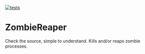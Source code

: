 [![tests](https://github.com/choval/zombie-reaper/actions/workflows/tests.yml/badge.svg)](https://github.com/choval/zombie-reaper/actions/workflows/tests.yml)

# ZombieReaper

Check the source, simple to understand.
Kills and/or reaps zombie processes.

